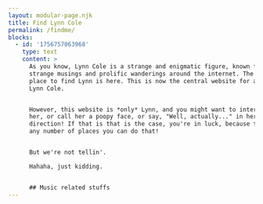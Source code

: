 ```yaml
---
layout: modular-page.njk
title: Find Lynn Cole
permalink: /findme/
blocks:
  - id: '1756757063968'
    type: text
    content: >
      As you know, Lynn Cole is a strange and enigmatic figure, known for her
      strange musings and prolific wanderings around the internet. The best
      place to find Lynn is here. This is now the central website for all things
      Lynn Cole. 


      However, this website is *only* Lynn, and you might want to interact with
      her, or call her a poopy face, or say, "Well, actually..." in her general
      direction! If that is that is the case, you're in luck, because there are
      any number of places you can do that!


      But we're not tellin'.

      Hahaha, just kidding.


      ## Music related stuffs
---
```


